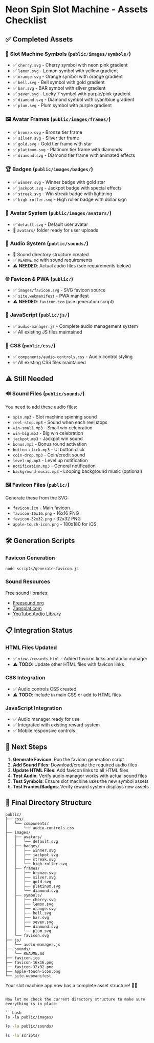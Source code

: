 # Neon Spin Slot Machine - Assets Checklist

## ✅ Completed Assets

### 🎨 **Slot Machine Symbols** (`public/images/symbols/`)
- ✅ `cherry.svg` - Cherry symbol with neon pink gradient
- ✅ `lemon.svg` - Lemon symbol with yellow gradient  
- ✅ `orange.svg` - Orange symbol with orange gradient
- ✅ `bell.svg` - Bell symbol with gold gradient
- ✅ `bar.svg` - BAR symbol with silver gradient
- ✅ `seven.svg` - Lucky 7 symbol with purple/pink gradient
- ✅ `diamond.svg` - Diamond symbol with cyan/blue gradient
- ✅ `plum.svg` - Plum symbol with purple gradient

### 🖼️ **Avatar Frames** (`public/images/frames/`)
- ✅ `bronze.svg` - Bronze tier frame
- ✅ `silver.svg` - Silver tier frame  
- ✅ `gold.svg` - Gold tier frame with star
- ✅ `platinum.svg` - Platinum tier frame with diamonds
- ✅ `diamond.svg` - Diamond tier frame with animated effects

### 🏆 **Badges** (`public/images/badges/`)
- ✅ `winner.svg` - Winner badge with gold star
- ✅ `jackpot.svg` - Jackpot badge with special effects
- ✅ `streak.svg` - Win streak badge with lightning
- ✅ `high-roller.svg` - High roller badge with dollar sign

### 👤 **Avatar System** (`public/images/avatars/`)
- ✅ `default.svg` - Default user avatar
- 📁 `avatars/` folder ready for user uploads

### 🎵 **Audio System** (`public/sounds/`)
- 📁 Sound directory structure created
- ✅ `README.md` with sound requirements
- ⚠️ **NEEDED**: Actual audio files (see requirements below)

### 🌐 **Favicon & PWA** (`public/`)
- ✅ `images/favicon.svg` - SVG favicon source
- ✅ `site.webmanifest` - PWA manifest
- ⚠️ **NEEDED**: `favicon.ico` (use generation script)

### 📜 **JavaScript** (`public/js/`)
- ✅ `audio-manager.js` - Complete audio management system
- ✅ All existing JS files maintained

### 🎨 **CSS** (`public/css/`)
- ✅ `components/audio-controls.css` - Audio control styling
- ✅ All existing CSS files maintained

## ⚠️ **Still Needed**

### 🔊 **Sound Files** (`public/sounds/`)
You need to add these audio files:
- `spin.mp3` - Slot machine spinning sound
- `reel-stop.mp3` - Sound when each reel stops  
- `win-small.mp3` - Small win celebration
- `win-big.mp3` - Big win celebration
- `jackpot.mp3` - Jackpot win sound
- `bonus.mp3` - Bonus round activation
- `button-click.mp3` - UI button click
- `coin-drop.mp3` - Coin/credit sound
- `level-up.mp3` - Level up notification
- `notification.mp3` - General notification
- `background-music.mp3` - Looping background music (optional)

### 🖼️ **Favicon Files** (`public/`)
Generate these from the SVG:
- `favicon.ico` - Main favicon
- `favicon-16x16.png` - 16x16 PNG
- `favicon-32x32.png` - 32x32 PNG  
- `apple-touch-icon.png` - 180x180 for iOS

## 🛠️ **Generation Scripts**

### Favicon Generation
```bash
node scripts/generate-favicon.js
```

### Sound Resources
Free sound libraries:
- [Freesound.org](https://freesound.org)
- [Zapsplat.com](https://zapsplat.com)
- [YouTube Audio Library](https://studio.youtube.com)

## 📋 **Integration Status**

### HTML Files Updated
- ✅ `views/rewards.html` - Added favicon links and audio manager
- ⚠️ **TODO**: Update other HTML files with favicon links

### CSS Integration
- ✅ Audio controls CSS created
- ⚠️ **TODO**: Include in main CSS or add to HTML files

### JavaScript Integration  
- ✅ Audio manager ready for use
- ✅ Integrated with existing reward system
- ✅ Mobile responsive controls

## 🚀 **Next Steps**

1. **Generate Favicon**: Run the favicon generation script
2. **Add Sound Files**: Download/create the required audio files
3. **Update HTML Files**: Add favicon links to all HTML files
4. **Test Audio**: Verify audio manager works with actual sound files
5. **Test Symbols**: Ensure slot machine uses the new symbol assets
6. **Test Frames/Badges**: Verify reward system displays new assets

## 📁 **Final Directory Structure**

```
public/
├── css/
│   └── components/
│       └── audio-controls.css
├── images/
│   ├── avatars/
│   │   └── default.svg
│   ├── badges/
│   │   ├── winner.svg
│   │   ├── jackpot.svg
│   │   ├── streak.svg
│   │   └── high-roller.svg
│   ├── frames/
│   │   ├── bronze.svg
│   │   ├── silver.svg
│   │   ├── gold.svg
│   │   ├── platinum.svg
│   │   └── diamond.svg
│   ├── symbols/
│   │   ├── cherry.svg
│   │   ├── lemon.svg
│   │   ├── orange.svg
│   │   ├── bell.svg
│   │   ├── bar.svg
│   │   ├── seven.svg
│   │   ├── diamond.svg
│   │   └── plum.svg
│   └── favicon.svg
├── js/
│   └── audio-manager.js
├── sounds/
│   └── README.md
├── favicon.ico
├── favicon-16x16.png
├── favicon-32x32.png
├── apple-touch-icon.png
└── site.webmanifest
```

Your slot machine app now has a complete asset structure! 🎰✨
```

Now let me check the current directory structure to make sure everything is in place:

```bash
ls -la public/images/
```

```bash
ls -la public/sounds/
```

```bash
ls -la scripts/